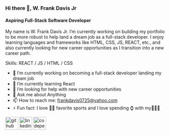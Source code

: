 ### Hi there 👋, W. Frank Davis Jr
#### Aspiring Full-Stack Software Developer 
My name is W. Frank Davis Jr. I’m currently working on building my portfolio to be more robust to help land a dream job as a full-stack developer. I enjoy learning languages and frameworks like HTML, CSS, JS, REACT, etc., and also currently looking for new career opportunities as I transition into a new career path.

Skills:  REACT / JS / HTML / CSS

- 🔭 I’m currently working on becoming a full-stack developer landing my dream job 
- 🌱 I’m currently learning React 
- 🤔 I’m looking for help with new career opportunities 
- 💬 Ask me about Anything 
- 📫 How to reach me: frankdavis0725@yahoo.com 
- ⚡ Fun fact: I love 🏀🏈 favorite sports and I love spending ⌚ with my👨‍👩‍👦   


[<img src='https://cdn.jsdelivr.net/npm/simple-icons@3.0.1/icons/github.svg' alt='github' height='40'>](https://github.com/FrankDavisProjectPlace)  [<img src='https://cdn.jsdelivr.net/npm/simple-icons@3.0.1/icons/linkedin.svg' alt='linkedin' height='40'>](https://www.linkedin.com/in/https://www.linkedin.com/in/wfrankdavis//)  [<img src='https://cdn.jsdelivr.net/npm/simple-icons@3.0.1/icons/codepen.svg' alt='codepen' height='40'>](https://codepen.io/https://codepen.io/frank1986)  








